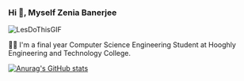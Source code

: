 ### Hi 👋, Myself Zenia Banerjee

![LesDoThisGIF](https://user-images.githubusercontent.com/106901860/179251359-8619a5ed-85b9-41bd-849f-39f956767daf.gif)

🙋‍♀️ I'm a final year Computer Science Engineering Student at Hooghly Engineering and Technology College.

[![Anurag's GitHub stats](https://github-readme-stats.vercel.app/api?username=zeniabanerjee)](https://github.com/anuraghazra/github-readme-stats)




<!--
**zeniabanerjee/zeniabanerjee** is a ✨ _special_ ✨ repository because its `README.md` (this file) appears on your GitHub profile.

Here are some ideas to get you started:

- 🔭 I’m currently working on ...
- 🌱 I’m currently learning ...
- 👯 I’m looking to collaborate on ...
- 🤔 I’m looking for help with ...
- 💬 Ask me about ...
- 📫 How to reach me: ...
- 😄 Pronouns: ...
- ⚡ Fun fact: ...
-->

